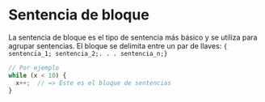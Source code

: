 # Sentencia de bloque

La sentencia de bloque es el tipo de sentencia más básico y se utiliza para agrupar sentencias. El bloque se delimita entre un par de llaves: `{ sentencia_1; sentencia_2;. . . sentencia_n;}`

```js
// Por ejemplo
while (x < 10) {
  x++;  // => Este es el bloque de sentencias
}
```